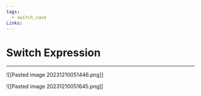 ```yaml
---
tags:
  - switch_case
Links:
---
```


# Switch Expression
---

![[Pasted image 20231210051446.png]]

![[Pasted image 20231210051645.png]]














